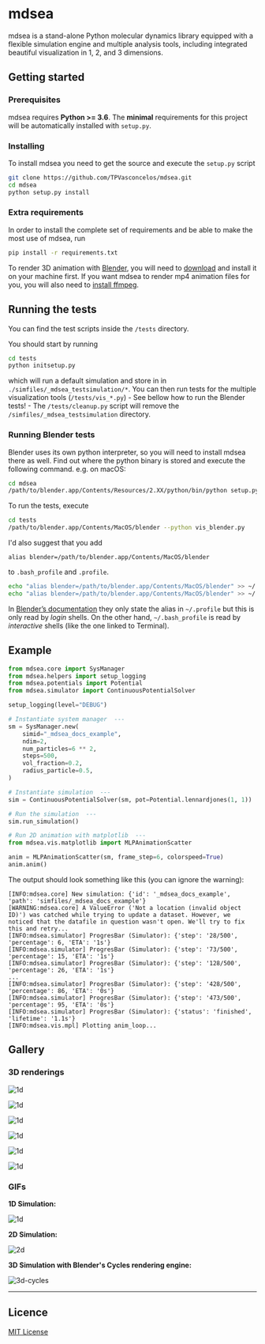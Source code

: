 # mdsea

mdsea is a stand-alone Python molecular dynamics library equipped with a
flexible simulation engine and multiple analysis tools, including
integrated beautiful visualization in 1, 2, and 3 dimensions.


## Getting started


### Prerequisites

mdsea requires **Python >= 3.6**. The
**minimal** requirements for this project will be automatically
installed with `setup.py`.


### Installing

To install mdsea you need to get the source and execute the `setup.py`
script

```sh
git clone https://github.com/TPVasconcelos/mdsea.git
cd mdsea
python setup.py install
```


### Extra requirements

In order to install the complete set of requirements and be able to
make the most use of mdsea, run

```sh
pip install -r requirements.txt
```

To render 3D animation with [Blender](https://www.blender.org), you will
need to [download](https://www.blender.org/download/) and install it on
your machine first. If you want mdsea to render mp4 animation files
for you, you will also need to
[install ffmpeg](https://www.ffmpeg.org/download.html).



## Running the tests

You can find the test scripts inside the `/tests` directory.

You should start by running
```sh
cd tests
python initsetup.py
```

which will run a default simulation and store in in
`./simfiles/_mdsea_testsimulation/*`. You can then run tests for the
multiple visualization tools (`/tests/vis_*.py`) - See bellow how to run
the Blender tests! - The `/tests/cleanup.py` script will remove the
`/simfiles/_mdsea_testsimulation` directory.

### Running Blender tests

Blender uses its own python interpreter, so you will need to install
mdsea there as well. Find out where the python binary is stored and
execute the following command. e.g. on macOS:
```sh
cd mdsea
/path/to/blender.app/Contents/Resources/2.XX/python/bin/python setup.py  install --force
```

To run the tests, execute
```sh
cd tests
/path/to/blender.app/Contents/MacOS/blender --python vis_blender.py
```

I'd also suggest that you add
```
alias blender=/path/to/blender.app/Contents/MacOS/blender
```
to `.bash_profile` and `.profile`.

```sh
echo "alias blender=/path/to/blender.app/Contents/MacOS/blender" >> ~/.profile
echo "alias blender=/path/to/blender.app/Contents/MacOS/blender" >> ~/.bash_profile
```

In
[Blender’s documentation](https://docs.blender.org/manual/en/dev/render/workflows/command_line.html#platforms)
they only state the alias in `~/.profile` but this is only read by
_login_ shells. On the other hand, `~/.bash_profile` is read by
_interactive_ shells (like the one linked to Terminal).


## Example

```python
from mdsea.core import SysManager
from mdsea.helpers import setup_logging
from mdsea.potentials import Potential
from mdsea.simulator import ContinuousPotentialSolver

setup_logging(level="DEBUG")

# Instantiate system manager  ---
sm = SysManager.new(
    simid="_mdsea_docs_example",
    ndim=2,
    num_particles=6 ** 2,
    steps=500,
    vol_fraction=0.2,
    radius_particle=0.5,
)

# Instantiate simulation  ---
sim = ContinuousPotentialSolver(sm, pot=Potential.lennardjones(1, 1))

# Run the simulation  ---
sim.run_simulation()

# Run 2D animation with matplotlib  ---
from mdsea.vis.matplotlib import MLPAnimationScatter

anim = MLPAnimationScatter(sm, frame_step=6, colorspeed=True)
anim.anim()
```

The output should look something like this (you can ignore the warning):
```
[INFO:mdsea.core] New simulation: {'id': '_mdsea_docs_example', 'path': 'simfiles/_mdsea_docs_example'}
[WARNING:mdsea.core] A ValueError ('Not a location (invalid object ID)') was catched while trying to update a dataset. However, we noticed that the datafile in question wasn't open. We'll try to fix this and retry...
[INFO:mdsea.simulator] ProgresBar (Simulator): {'step': '28/500', 'percentage': 6, 'ETA': '1s'}
[INFO:mdsea.simulator] ProgresBar (Simulator): {'step': '73/500', 'percentage': 15, 'ETA': '1s'}
[INFO:mdsea.simulator] ProgresBar (Simulator): {'step': '128/500', 'percentage': 26, 'ETA': '1s'}
...
[INFO:mdsea.simulator] ProgresBar (Simulator): {'step': '428/500', 'percentage': 86, 'ETA': '0s'}
[INFO:mdsea.simulator] ProgresBar (Simulator): {'step': '473/500', 'percentage': 95, 'ETA': '0s'}
[INFO:mdsea.simulator] ProgresBar (Simulator): {'status': 'finished', 'lifetime': '1.1s'}
[INFO:mdsea.vis.mpl] Plotting anim_loop...
```


## Gallery

### 3D renderings

![1d](assets/images/untitled-copy-2.png)

![1d](assets/images/spong.png)

![1d](assets/images/spong-melt.png)

![1d](assets/images/orange-blob.png)

![1d](assets/images/megabiiiig.png)

![1d](assets/images/img000001.png)


### GIFs

**1D Simulation:**

![1d](assets/gifs/1d-colorspeed-pbc.gif)

**2D Simulation:**

![2d](assets/gifs/2d-smalvolfrac.gif)

**3D Simulation with Blender's Cycles rendering engine:**

![3d-cycles](assets/gifs/cycles.gif)


---

## Licence

[MIT License](./LICENSE)

